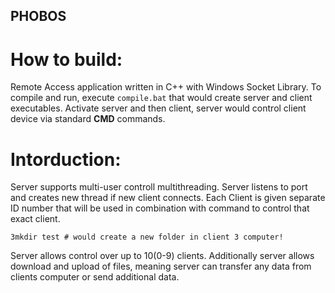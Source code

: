 ## PHOBOS ##

# How to build: # 

Remote Access application written in C++ with Windows Socket Library. To compile and run, execute `compile.bat` that would create server and client executables. Activate server and then client, server would control client device via standard **CMD** commands.

# Intorduction: #

Server supports multi-user controll multithreading. Server listens to port and creates new thread if new client connects. Each Client is given separate ID number that will be used in combination with command to control that exact client.

```
3mkdir test # would create a new folder in client 3 computer!
```

Server allows control over up to 10(0-9) clients. Additionally server allows download and upload of files, meaning server can transfer any data from clients computer or send additional data.


